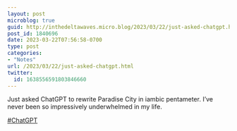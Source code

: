 ```yaml
---
layout: post
microblog: true
guid: http://inthedeltawaves.micro.blog/2023/03/22/just-asked-chatgpt.html
post_id: 1840696
date: 2023-03-22T07:56:58-0700
type: post
categories:
- "Notes"
url: /2023/03/22/just-asked-chatgpt.html
twitter:
  id: 1638556591803846660
---
```

<p>Just asked ChatGPT to rewrite Paradise City in iambic pentameter. I’ve never been so impressively underwhelmed in my life.</p><p> <a href="https://mastodon.social/tags/ChatGPT" class="mention hashtag" rel="tag">#<span>ChatGPT</span></a></p>

